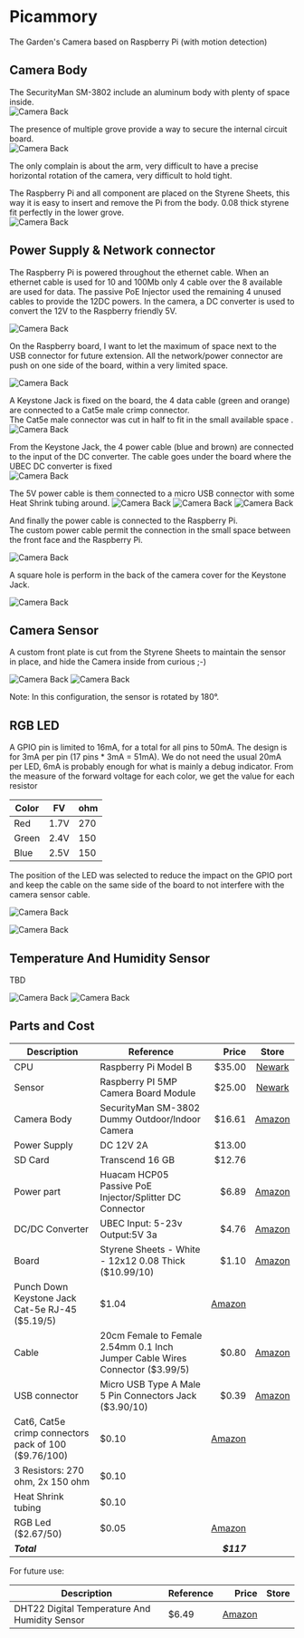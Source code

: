 Picammory
=========

The Garden's Camera based on Raspberry Pi (with motion detection)


## Camera Body

The SecurityMan SM-3802 include an aluminum body with plenty of space inside.  
![Camera Back](./image/Camera_out_body.png)

The presence of multiple grove provide a way to secure the internal circuit board.  
![Camera Back](./image/Camera_in_body.png)

The only complain is about the arm, very difficult to have a precise horizontal rotation of the camera, very difficult to hold tight.

The Raspberry Pi and all component are placed on the Styrene Sheets, this way it is easy to insert and remove the Pi from the body. 0.08 thick styrene fit perfectly in the lower grove.  
![Camera Back](./image/Camera_in.png)  

## Power Supply & Network connector


The Raspberry Pi is powered throughout the ethernet cable. When an ethernet cable is used for 10 and 100Mb only 4 cable over the 8 available are used for data. The passive PoE Injector used the remaining 4 unused cables to provide the 12DC powers. In the camera, a DC converter is used to convert the 12V to the Raspberry friendly 5V.

![Camera Back](./image/camera_power.png)

On the Raspberry board, I want to let the maximum of space next to the USB connector for future extension. All the network/power connector are push on one side of the board, within a very limited space.  

![Camera Back](./image/Camera_in_network1.png)

 A Keystone Jack is fixed on the board, the 4 data cable (green and orange) are connected to a Cat5e male crimp connector.   
The Cat5e male connector was cut in half to fit in the small available space .  
![Camera Back](./image/Camera_in_network2.png)

From the Keystone Jack, the 4 power cable (blue and brown) are connected to the input of the DC converter. The cable goes under the board where the UBEC DC converter is fixed   
![Camera Back](./image/Camera_in_bottom.png)
 
The 5V power cable is them connected to a micro USB connector with some Heat Shrink tubing around.
![Camera Back](./image/Camera_Micro_USB_male_connector1.png)
![Camera Back](./image/Camera_Micro_USB_male_pin.png)
![Camera Back](./image/Camera_Micro_USB_male_connector2.png)

And finally the power cable is connected to the Raspberry Pi.   
The custom power cable permit the connection in the small space between the front face and the Raspberry Pi.  

![Camera Back](./image/Camera_in_usb_power.png)

A square hole is perform in the back of the camera cover for the Keystone Jack.  

![Camera Back](./image/Camera_in_back.png)

## Camera Sensor

A custom front plate is cut from the Styrene Sheets to maintain the sensor in place, and hide the Camera inside from curious ;-)   

![Camera Back](./image/Camera_in_custom_front.png)
![Camera Back](./image/Camera_in_front.png)

Note: In this configuration, the sensor is rotated by 180°.

## RGB LED

A GPIO pin is limited to 16mA, for a total for all pins to 50mA. The design is for 3mA per pin (17 pins * 3mA = 51mA).
We do not need the usual 20mA per LED, 6mA is probably enough for what is mainly a debug indicator.
From the measure of the forward voltage for each color, we get the value for each resistor

Color | FV | ohm
------|----|-----
Red   |1.7V|270
Green |2.4V|150
Blue  |2.5V|150

The position of the LED was selected to reduce the impact on the GPIO port and keep the cable on the same side of the board to not interfere with the camera sensor cable.

![Camera Back](./image/Camera_in_led.png)


![Camera Back](./image/Camera_diagram.png)

## Temperature And Humidity Sensor

TBD

![Camera Back](./image/Camera_in_humidity_sensor.png)
![Camera Back](./image/Camera_in_humidity_sensor_connector.png)


## Parts and Cost

Description | Reference | Price | Store
------------|-----------|------:|:-----:
CPU | Raspberry Pi Model B | $35.00 | [Newark](http://www.newark.com/raspberry-pi/raspbrry-modb-512m/model-b-assembled-board-only/dp/43W5302)
Sensor | Raspberry PI 5MP Camera Board Module | $25.00 | [Newark](http://www.newark.com/raspberry-pi/rpi-camera-board/unknown/dp/69W0689)
Camera Body | SecurityMan SM-3802 Dummy Outdoor/Indoor Camera | $16.61 | [Amazon](http://www.amazon.com/gp/product/B003AXEFMI)
Power Supply | DC 12V 2A | $13.00 |
SD Card | Transcend 16 GB | $12.76 |
Power part | Huacam HCP05 Passive PoE Injector/Splitter DC Connector | $6.89 | [Amazon](http://www.amazon.com/gp/product/B00DZLSRJC)
DC/DC Converter | UBEC Input: 5-23v Output:5V 3a | $4.76 | [Amazon](http://www.amazon.com/gp/product/B00DSKJGIQ)
Board | Styrene Sheets - White - 12x12 0.08 Thick ($10.99/10)| $1.10  | [Amazon](http://www.amazon.com/gp/product/B00ICMZ62A)
| Punch Down Keystone Jack Cat-5e RJ-45 ($5.19/5)| $1.04 | [Amazon](http://www.amazon.com/gp/product/B004P3EK2M)
Cable | 20cm Female to Female 2.54mm 0.1 Inch Jumper Cable Wires Connector ($3.99/5)| $0.80 | [Amazon](http://www.amazon.com/gp/product/B00D8WOWMY)
USB connector | Micro USB Type A Male 5 Pin Connectors Jack ($3.90/10)| $0.39 | [Amazon](http://www.amazon.com/gp/product/B00AQWUCAA)
|Cat6, Cat5e crimp connectors pack of 100 ($9.76/100)|$0.10|[Amazon](http://www.amazon.com/gp/product/B00BS92DCK)
| 3 Resistors: 270 ohm, 2x 150 ohm| $0.10 |
| Heat Shrink tubing | $0.10 |
| RGB Led ($2.67/50)| $0.05 | [Amazon](http://www.amazon.com/gp/product/B005VMDROS)
***Total*** | | ***$117*** |

For future use:

Description | Reference | Price | Store
------------|-----------|------:|:-----:
| DHT22 Digital Temperature And Humidity Sensor | $6.49 | [Amazon](http://www.amazon.com/gp/product/B00CDHH3WQ)







  

